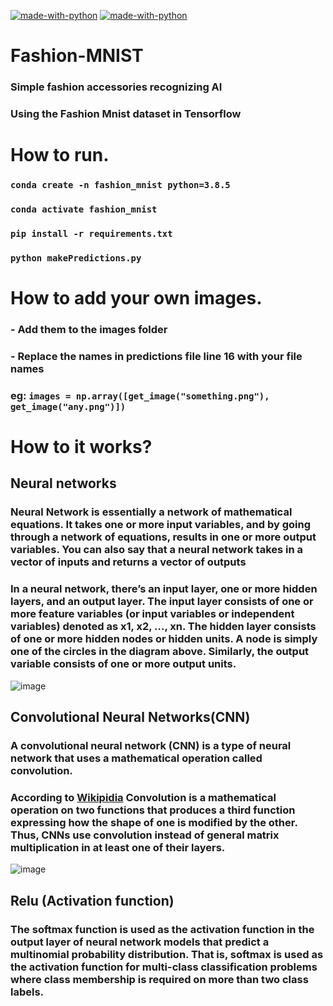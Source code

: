 [![made-with-python](https://img.shields.io/badge/Made%20with-Python%203.8-ffe900.svg?longCache=true&style=flat-square&colorB=00a1ff&logo=python&logoColor=88889e)](https://www.python.org/)
[![made-with-python](https://img.shields.io/badge/Made%20with-Tensorflow%202.3.1-FFFF00.svg?longCache=true&style=flat-square&colorB=00a1ff&logo=tensorflow&logoColor=FFFF00)](https://www.tensorflow.org/)
# Fashion-MNIST
### Simple fashion accessories recognizing AI
### Using the Fashion Mnist dataset in Tensorflow
# How to run.
### ```conda create -n fashion_mnist python=3.8.5```
### ```conda activate fashion_mnist ```
### ```pip install -r requirements.txt```
### ```python makePredictions.py```
# How to add your own images.
### - Add them to the images folder 
### - Replace the names in predictions file line 16 with your file names
### eg: ```images = np.array([get_image("something.png"), get_image("any.png")])```

# How to it works?
## Neural networks
### Neural Network is essentially a network of mathematical equations. It takes one or more input variables, and by going through a network of equations, results in one or more output variables. You can also say that a neural network takes in a vector of inputs and returns a vector of outputs
### In a neural network, there’s an input layer, one or more hidden layers, and an output layer. The input layer consists of one or more feature variables (or input variables or independent variables) denoted as x1, x2, …, xn. The hidden layer consists of one or more hidden nodes or hidden units. A node is simply one of the circles in the diagram above. Similarly, the output variable consists of one or more output units.
![image](https://miro.medium.com/max/375/1*sTmVItSxeU8nwNfWIuZcqw.png)

## Convolutional Neural Networks(CNN)
### A convolutional neural network (CNN) is a type of neural network that uses a mathematical operation called convolution.
### According to [Wikipidia](https://en.wikipedia.org/wiki/Convolution) Convolution is a mathematical operation on two functions that produces a third function expressing how the shape of one is modified by the other. Thus, CNNs use convolution instead of general matrix multiplication in at least one of their layers.
![image](https://www.researchgate.net/profile/Anjith_George2/publication/303303279/figure/download/fig2/AS:362970388418561@1463550292107/Architecture-of-the-CNN-used.png)
## Relu (Activation function)
### The softmax function is used as the activation function in the output layer of neural network models that predict a multinomial probability distribution. That is, softmax is used as the activation function for multi-class classification problems where class membership is required on more than two class labels.
